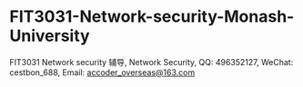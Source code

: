 # FIT3031-Network-security-Monash-University
FIT3031 Network security 辅导, Network Security, QQ: 496352127, WeChat: cestbon_688, Email: accoder_overseas@163.com
